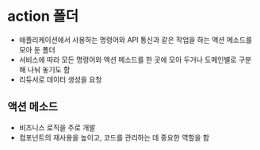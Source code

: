 # action 폴더
- 애플리케이션에서 사용하는 명령어와 API 통신과 같은 작업을 하는 액션 메소드를 모아 둔 폴더
- 서비스에 따라 모든 명령어와 액션 메소드를 한 곳에 모아 두거나 도메인별로 구분해 나눠 놓기도 함
- 리듀서로 데이터 생성을 요청

## 액션 메소드
- 비즈니스 로직을 주로 개발
- 컴포넌트의 재사용을 높이고, 코드를 관리하는 데 중요한 역할을 함